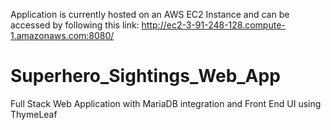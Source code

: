 Application is currently hosted on an AWS EC2 Instance and can be accessed by following this link:
http://ec2-3-91-248-128.compute-1.amazonaws.com:8080/


# Superhero_Sightings_Web_App
Full Stack Web Application with MariaDB integration and Front End UI using ThymeLeaf
